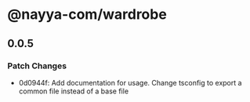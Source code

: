 # @nayya-com/wardrobe

## 0.0.5

### Patch Changes

- 0d0944f: Add documentation for usage. Change tsconfig to export a common file instead of a base file
